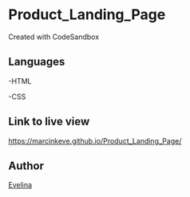 # Product_Landing_Page

Created with CodeSandbox

## Languages

-HTML

-CSS

## Link to live view

https://marcinkeve.github.io/Product_Landing_Page/

## Author

[Evelina](https://github.com/MarcinkEve)
